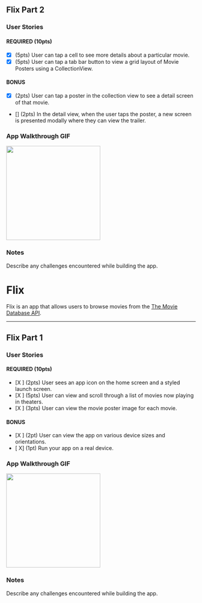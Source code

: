 ## Flix Part 2

### User Stories

#### REQUIRED (10pts)
- [x] (5pts) User can tap a cell to see more details about a particular movie.
- [x] (5pts) User can tap a tab bar button to view a grid layout of Movie Posters using a CollectionView.

#### BONUS
- [x] (2pts) User can tap a poster in the collection view to see a detail screen of that movie.
- [] (2pts) In the detail view, when the user taps the poster, a new screen is presented modally where they can view the trailer.

### App Walkthrough GIF

<img src=https://recordit.co/V8Ia8pikZS width=250><br>

### Notes
Describe any challenges encountered while building the app.

# Flix

Flix is an app that allows users to browse movies from the [The Movie Database API](http://docs.themoviedb.apiary.io/#).

---

## Flix Part 1

### User Stories

#### REQUIRED (10pts)
- [X ] (2pts) User sees an app icon on the home screen and a styled launch screen.
- [X ] (5pts) User can view and scroll through a list of movies now playing in theaters.
- [X ] (3pts) User can view the movie poster image for each movie.

#### BONUS
- [X ] (2pt) User can view the app on various device sizes and orientations.
- [ X] (1pt) Run your app on a real device.

### App Walkthrough GIF

<img src=https://recordit.co/KrHmA3j7oG width=250><br>

### Notes
Describe any challenges encountered while building the app.
